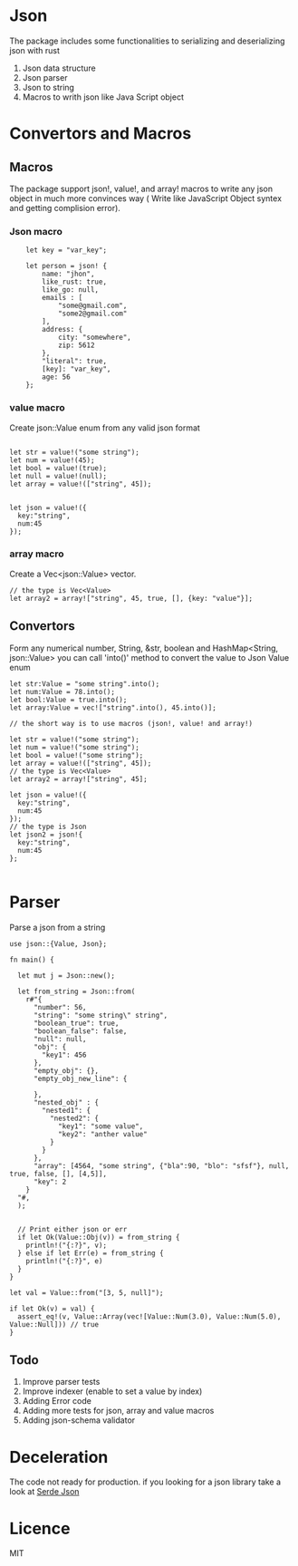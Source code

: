 # Json

The package includes some functionalities to  serializing and deserializing json with rust

1. Json data structure
2. Json parser
3. Json to string
4. Macros to writh json like Java Script object


# Convertors and Macros

## Macros
The package support json!, value!, and array! macros to write any json object in much more convinces way ( Write like JavaScript Object syntex and getting complision error). 

### Json macro
```
    let key = "var_key";

    let person = json! {
        name: "jhon",
        like_rust: true,
        like_go: null,
        emails : [
            "some@gmail.com",
            "some2@gmail.com"
        ],
        address: {
            city: "somewhere",
            zip: 5612
        },
        "literal": true,
        [key]: "var_key",
        age: 56
    };
```

### value macro
Create json::Value enum from any valid json format
```

let str = value!("some string");
let num = value!(45);
let bool = value!(true);
let null = value!(null);
let array = value!(["string", 45]);


let json = value!({
  key:"string", 
  num:45
});

```

### array macro
Create a Vec\<json::Value\> vector.
```
// the type is Vec<Value>
let array2 = array!["string", 45, true, [], {key: "value"}];
```
## Convertors
Form any numerical number, String, &str, boolean and HashMap<String, json::Value> you can call 'into()' method to convert the value to Json Value enum

```
let str:Value = "some string".into();
let num:Value = 78.into();
let bool:Value = true.into();
let array:Value = vec!["string".into(), 45.into()];

// the short way is to use macros (json!, value! and array!)

let str = value!("some string");
let num = value!("some string");
let bool = value!("some string");
let array = value!(["string", 45]);
// the type is Vec<Value>
let array2 = array!["string", 45];

let json = value!({
  key:"string", 
  num:45
});
// the type is Json
let json2 = json!{
  key:"string", 
  num:45
};


```


# Parser
Parse a json from a string 
```
use json::{Value, Json};

fn main() {

  let mut j = Json::new();

  let from_string = Json::from(
    r#"{
      "number": 56,
      "string": "some string\" string",
      "boolean_true": true,
      "boolean_false": false,
      "null": null,
      "obj": {
        "key1": 456
      },
      "empty_obj": {},
      "empty_obj_new_line": {

      },
      "nested_obj" : {
        "nested1": {
          "nested2": {
            "key1": "some value",
            "key2": "anther value"
          }
        }
      },
      "array": [4564, "some string", {"bla":90, "blo": "sfsf"}, null, true, false, [], [4,5]],
      "key": 2
    }
  "#,
  );


  // Print either json or err
  if let Ok(Value::Obj(v)) = from_string {
    println!("{:?}", v);
  } else if let Err(e) = from_string {
    println!("{:?}", e)
  }
}
```

```
let val = Value::from("[3, 5, null]");

if let Ok(v) = val) {
  assert_eq!(v, Value::Array(vec![Value::Num(3.0), Value::Num(5.0), Value::Null])) // true
}
```

## Todo

1. Improve parser tests
2. Improve indexer (enable to set a value by index)
3. Adding Error code
4. Adding more tests for json, array and value macros
5. Adding json-schema validator

# Deceleration
The code not ready for production. if you looking for a json library take a look at [Serde Json](https://github.com/serde-rs/json)

# Licence
MIT
